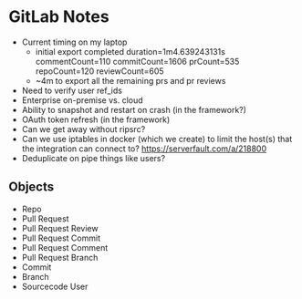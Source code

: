 # GitLab Notes

- Current timing on my laptop
    - initial export completed duration=1m4.639243131s commentCount=110 commitCount=1606 prCount=535 repoCount=120 reviewCount=605
    - ~4m to export all the remaining prs and pr reviews
- Need to verify user ref_ids
- Enterprise on-premise vs. cloud
- Ability to snapshot and restart on crash (in the framework?)
- OAuth token refresh (in the framework)
- Can we get away without ripsrc?
- Can we use iptables in docker (which we create) to limit the host(s) that the integration can connect to? https://serverfault.com/a/218800
- Deduplicate on pipe things like users?

## Objects

- Repo
- Pull Request
- Pull Request Review
- Pull Request Commit
- Pull Request Comment
- Pull Request Branch
- Commit
- Branch
- Sourcecode User

